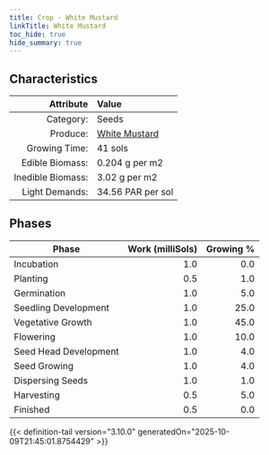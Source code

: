 ```yaml
---
title: Crop - White Mustard
linkTitle: White Mustard
toc_hide: true
hide_summary: true
---
```

<!-- This is generated by the MarsSim HelpGenertor, do not edit. -->

## Characteristics

| Attribute      | Value |
|--------:|:------|
|Category:|Seeds|
|Produce:|[White Mustard](/docs/definitions/resource/white-mustard)|
|Growing Time:|41 sols|
|Edible Biomass:|0.204 g per m2|
|Inedible Biomass:|3.02 g per m2|
|Light Demands:|34.56 PAR per sol|

## Phases

| Phase           | Work (milliSols) | Growing % |
|-----------|------:|--------:|
|Incubation|1.0|0.0|
|Planting|0.5|1.0|
|Germination|1.0|5.0|
|Seedling Development|1.0|25.0|
|Vegetative Growth|1.0|45.0|
|Flowering|1.0|10.0|
|Seed Head Development|1.0|4.0|
|Seed Growing|1.0|4.0|
|Dispersing Seeds|1.0|1.0|
|Harvesting|0.5|5.0|
|Finished|0.5|0.0|


{{< definition-tail version="3.10.0" generatedOn="2025-10-09T21:45:01.8754429" >}}

